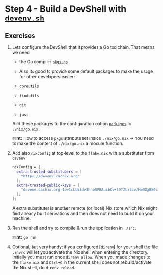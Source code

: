# Step 4 - Build a DevShell with [`devenv.sh`](https://devenv.sh)

## Exercises

1. Lets configure the DevShell that it provides a Go toolchain. That means we
   need

   - the Go compiler
     [`pkgs.go`](https://search.nixos.org/packages?channel=unstable&show=go&query=go)

   - Also its good to provide some default packages to make the usage for other
     developers easier:

   - `coreutils`
   - `findutils`
   - `git`
   - `just`

   Add these packages to the configuration option
   [`packages`](https://devenv.sh/reference/options/#packages) in
   `./nix/go.nix`.

   **Hint:** How to access `pkgs` attribute set inside `./nix/go.nix` -> You
   need to make the content of `./nix/go.nix` a module function.

2. Add also `nixConfig` at top-level to the `flake.nix` with a substituter from
   `devenv`:

   ```nix
   nixConfig = {
     extra-trusted-substituters = [
       "https://devenv.cachix.org"
     ];
     extra-trusted-public-keys = [
       "devenv.cachix.org-1:w1cLUi8dv3hnoSPGAuibQv+f9TZLr6cv/Hm9XgU50cw="
     ];
   };
   ```

   A extra substituter is another remote (or local) Nix store which Nix might
   find already built derivations and then does not need to build it on your
   machine.

3. Run the shell and try to compile & run the application in `./src`.

   **Hint:** `go run`

4. Optional, but very handy: if you configured [`direnv`] for your shell the
   file `.envrc` will let you activate the Nix shell when entering the
   directory. Initially you must run once `direnv allow`. When you made changes
   to the `flake.nix` and `Ctrl+C` in the current shell does not
   rebuild/activate the Nix shell, do `direnv reload`.
